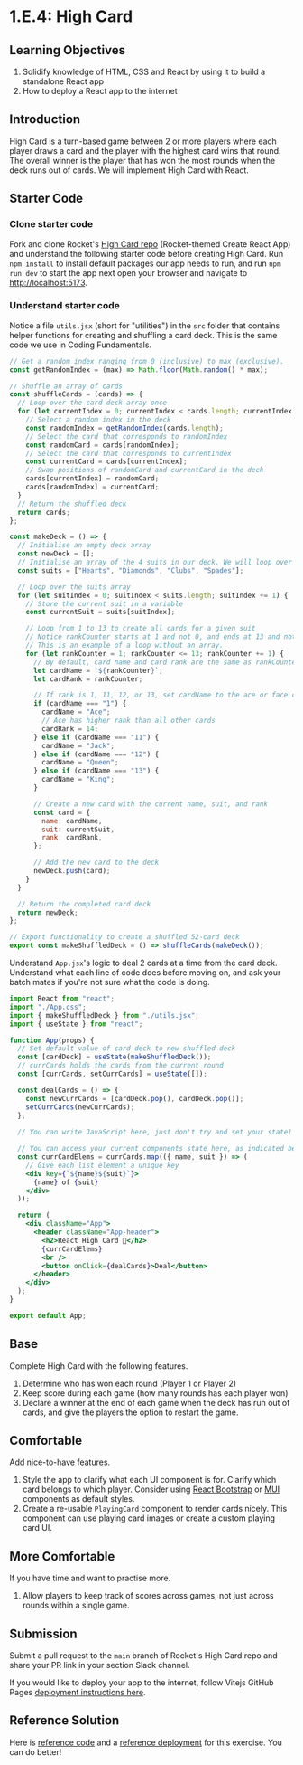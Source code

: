# 1.E.4: High Card

## Learning Objectives

1. Solidify knowledge of HTML, CSS and React by using it to build a standalone React app
2. How to deploy a React app to the internet

## Introduction

High Card is a turn-based game between 2 or more players where each player draws a card and the player with the highest card wins that round. The overall winner is the player that has won the most rounds when the deck runs out of cards. We will implement High Card with React.

## Starter Code

### Clone starter code

Fork and clone Rocket's <a href="https://github.com/rocketacademy/high-card-3.2" target="_blank">High Card repo</a> (Rocket-themed Create React App) and understand the following starter code before creating High Card. Run `npm install` to install default packages our app needs to run, and run `npm run dev` to start the app next open your browser and navigate to <a href="http://localhost:5173/" target="_blank">http://localhost:5173</a>.

### Understand starter code

Notice a file `utils.jsx` (short for "utilities") in the `src` folder that contains helper functions for creating and shuffling a card deck. This is the same code we use in Coding Fundamentals.

```javascript
// Get a random index ranging from 0 (inclusive) to max (exclusive).
const getRandomIndex = (max) => Math.floor(Math.random() * max);

// Shuffle an array of cards
const shuffleCards = (cards) => {
  // Loop over the card deck array once
  for (let currentIndex = 0; currentIndex < cards.length; currentIndex += 1) {
    // Select a random index in the deck
    const randomIndex = getRandomIndex(cards.length);
    // Select the card that corresponds to randomIndex
    const randomCard = cards[randomIndex];
    // Select the card that corresponds to currentIndex
    const currentCard = cards[currentIndex];
    // Swap positions of randomCard and currentCard in the deck
    cards[currentIndex] = randomCard;
    cards[randomIndex] = currentCard;
  }
  // Return the shuffled deck
  return cards;
};

const makeDeck = () => {
  // Initialise an empty deck array
  const newDeck = [];
  // Initialise an array of the 4 suits in our deck. We will loop over this array.
  const suits = ["Hearts", "Diamonds", "Clubs", "Spades"];

  // Loop over the suits array
  for (let suitIndex = 0; suitIndex < suits.length; suitIndex += 1) {
    // Store the current suit in a variable
    const currentSuit = suits[suitIndex];

    // Loop from 1 to 13 to create all cards for a given suit
    // Notice rankCounter starts at 1 and not 0, and ends at 13 and not 12.
    // This is an example of a loop without an array.
    for (let rankCounter = 1; rankCounter <= 13; rankCounter += 1) {
      // By default, card name and card rank are the same as rankCounter
      let cardName = `${rankCounter}`;
      let cardRank = rankCounter;

      // If rank is 1, 11, 12, or 13, set cardName to the ace or face card's name
      if (cardName === "1") {
        cardName = "Ace";
        // Ace has higher rank than all other cards
        cardRank = 14;
      } else if (cardName === "11") {
        cardName = "Jack";
      } else if (cardName === "12") {
        cardName = "Queen";
      } else if (cardName === "13") {
        cardName = "King";
      }

      // Create a new card with the current name, suit, and rank
      const card = {
        name: cardName,
        suit: currentSuit,
        rank: cardRank,
      };

      // Add the new card to the deck
      newDeck.push(card);
    }
  }

  // Return the completed card deck
  return newDeck;
};

// Export functionality to create a shuffled 52-card deck
export const makeShuffledDeck = () => shuffleCards(makeDeck());
```

Understand `App.jsx`'s logic to deal 2 cards at a time from the card deck. Understand what each line of code does before moving on, and ask your batch mates if you're not sure what the code is doing.

```jsx
import React from "react";
import "./App.css";
import { makeShuffledDeck } from "./utils.jsx";
import { useState } from "react";

function App(props) {
  // Set default value of card deck to new shuffled deck
  const [cardDeck] = useState(makeShuffledDeck());
  // currCards holds the cards from the current round
  const [currCards, setCurrCards] = useState([]);

  const dealCards = () => {
    const newCurrCards = [cardDeck.pop(), cardDeck.pop()];
    setCurrCards(newCurrCards);
  };
  
  // You can write JavaScript here, just don't try and set your state!

  // You can access your current components state here, as indicated below
  const currCardElems = currCards.map(({ name, suit }) => (
    // Give each list element a unique key
    <div key={`${name}${suit}`}>
      {name} of {suit}
    </div>
  ));

  return (
    <div className="App">
      <header className="App-header">
        <h2>React High Card 🚀</h2>
        {currCardElems}
        <br />
        <button onClick={dealCards}>Deal</button>
      </header>
    </div>
  );
}

export default App;
```

## Base

Complete High Card with the following features.

1. Determine who has won each round (Player 1 or Player 2)
2. Keep score during each game (how many rounds has each player won)
3. Declare a winner at the end of each game when the deck has run out of cards, and give the players the option to restart the game.

## Comfortable

Add nice-to-have features.

1. Style the app to clarify what each UI component is for. Clarify which card belongs to which player. Consider using <a href="https://react-bootstrap.github.io/docs/components/accordion" target="_blank">React Bootstrap</a> or <a href="https://mui.com/core/" target="_blank">MUI</a> components as default styles.
2. Create a re-usable `PlayingCard` component to render cards nicely. This component can use playing card images or create a custom playing card UI.

## More Comfortable

If you have time and want to practise more.

1. Allow players to keep track of scores across games, not just across rounds within a single game.

## Submission

Submit a pull request to the `main` branch of Rocket's High Card repo and share your PR link in your section Slack channel.

If you would like to deploy your app to the internet, follow Vitejs GitHub Pages <a href="https://vitejs.dev/guide/static-deploy.html" target="_blank">deployment instructions here</a>.

## Reference Solution

Here is <a href="https://github.com/rocketacademy/high-card-3.2/tree/solution-base" target="_blank">reference code</a> and a <a href="https://rocketacademy.github.io/high-card-3.2/" target="_blank">reference deployment</a> for this exercise. You can do better!
